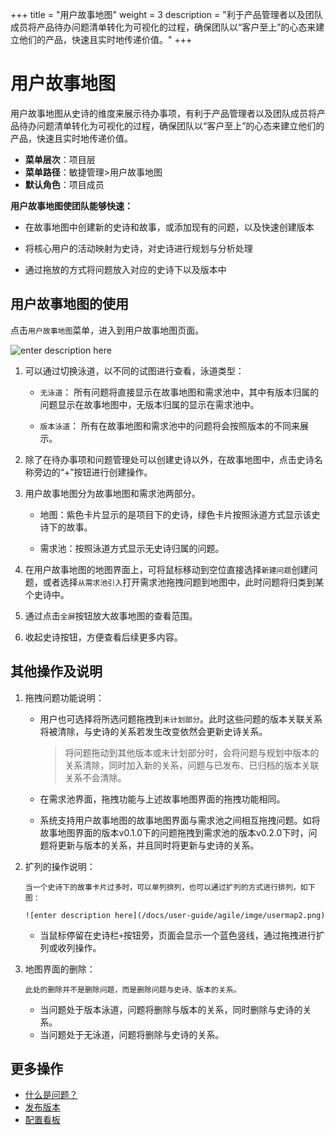+++
title = "用户故事地图"
weight = 3
description = "利于产品管理者以及团队成员将产品待办问题清单转化为可视化的过程，确保团队以“客户至上”的心态来建立他们的产品，快速且实时地传递价值。"
+++

# 用户故事地图

用户故事地图从史诗的维度来展示待办事项，有利于产品管理者以及团队成员将产品待办问题清单转化为可视化的过程，确保团队以“客户至上”的心态来建立他们的产品，快速且实时地传递价值。

- **菜单层次**：项目层
- **菜单路径**：敏捷管理>用户故事地图
- **默认角色**：项目成员

**用户故事地图使团队能够快速：**

  - 在故事地图中创建新的史诗和故事，或添加现有的问题，以及快速创建版本

  - 将核心用户的活动映射为史诗，对史诗进行规划与分析处理

  - 通过拖放的方式将问题放入对应的史诗下以及版本中


## 用户故事地图的使用

点击`用户故事地图`菜单，进入到用户故事地图页面。

![enter description here](/docs/user-guide/agile/imge/usermap.png)

1. 可以通过切换泳道，以不同的试图进行查看，泳道类型：

    - `无泳道`： 所有问题将直接显示在故事地图和需求池中，其中有版本归属的问题显示在故事地图中，无版本归属的显示在需求池中。

    - `版本泳道`： 所有在故事地图和需求池中的问题将会按照版本的不同来展示。


2. 除了在待办事项和问题管理处可以创建史诗以外，在故事地图中，点击史诗名称旁边的“+”按钮进行创建操作。

3. 用户故事地图分为故事地图和需求池两部分。

    - 地图：紫色卡片显示的是项目下的史诗，绿色卡片按照泳道方式显示该史诗下的故事。

    - 需求池：按照泳道方式显示无史诗归属的问题。

4. 在用户故事地图的地图界面上，可将鼠标移动到空位直接选择`新建问题`创建问题，或者选择`从需求池引入`打开需求池拖拽问题到地图中，此时问题将归类到某个史诗中。
 
5. 通过点击`全屏`按钮放大故事地图的查看范围。

6. 收起史诗按钮，方便查看后续更多内容。

## 其他操作及说明

1. 拖拽问题功能说明：
   
   - 用户也可选择将所选问题拖拽到`未计划部分`。此时这些问题的版本关联关系将被清除，与史诗的关系若发生改变依然会更新史诗关系。

       <blockquote class="note">将问题拖动到其他版本或未计划部分时，会将问题与规划中版本的关系清除，同时加入新的关系，问题与已发布、已归档的版本关联关系不会清除。        </blockquote>

   - 在需求池界面，拖拽功能与上述故事地图界面的拖拽功能相同。   
   
   - 系统支持用户故事地图的故事地图界面与需求池之间相互拖拽问题。如将故事地图界面的版本v0.1.0下的问题拖拽到需求池的版本v0.2.0下时，问题将更新与版本的关系，并且同时将更新与史诗的关系。
 
2. 扩列的操作说明：

       当一个史诗下的故事卡片过多时，可以单列排列，也可以通过扩列的方式进行排列，如下图：

       ![enter description here](/docs/user-guide/agile/imge/usermap2.png)
   
    - 当鼠标停留在史诗栏`+`按钮旁，页面会显示一个蓝色竖线，通过拖拽进行扩列或收列操作。

3. 地图界面的删除：

       此处的删除并不是删除问题，而是删除问题与史诗、版本的关系。

   - 当问题处于版本泳道，问题将删除与版本的关系，同时删除与史诗的关系。
   - 当问题处于无泳道，问题将删除与史诗的关系。



## 更多操作
- [什么是问题？](../issue)
- [发布版本](../release)
- [配置看板](../sprint/manage-kanban)